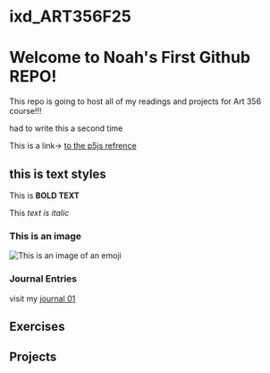 # ixd_ART356F25

 # Welcome to Noah's First Github REPO!

This repo is going to host all of my readings and projects for Art 356 course!!!

 had to write this a second time

This is a link-> [to the p5js refrence](https://p5js.org/)

## this is text styles

This is **BOLD TEXT**

This *text is italic*

### This is an image

![This is an image of an emoji](https://i.pinimg.com/564x/17/e7/5f/17e75fd1ddb53abfecf4e8ca19aa355b.jpg)

### Journal Entries

visit my [journal 01](journal/8262025_.md)

## Exercises

## Projects
